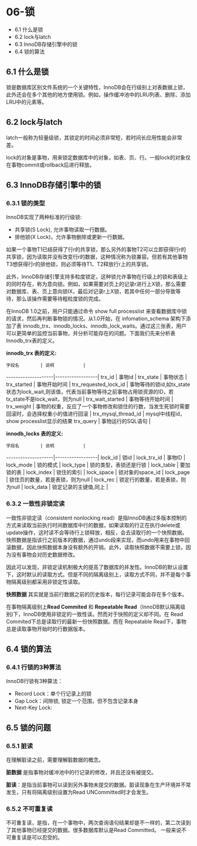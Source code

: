 
# 06-锁

- 6.1 什么是锁
- 6.2 lock与latch
- 6.3 InnoDB存储引擎中的锁
- 6.4 锁的算法


## 6.1 什么是锁

锁是数据库区别文件系统的一个关键特性，InnoDB会在行级别上对表数据上锁，此外还会在多个其他的地方使用锁。例如，操作缓冲池中的LRU列表、删除、添加LRU中的元素等。

## 6.2 lock与latch

latch一般称为轻量级锁，其锁定的时间必须非常短，若时间长应用性能会非常差。

lock的对象是事物，用来锁定数据库中的对象，如表、页、行。一般lock的对象仅在事物commit或rollback后进行释放。

## 6.3 InnoDB存储引擎中的锁

### 6.3.1 锁的类型

InnoDB实现了两种标准的行级锁:

- 共享锁(S Lock), 允许事物读取一行数据。
- 排他锁(X Lock)，允许事物删除或更新一行数据。

如果一个事物T1已结获得了行r的共享锁，那么另外的事物T2可以立即获得行r的共享锁，因为读取并没有改变行r的数据，这种情况称为锁兼容。但若有其他事物T3想获得行r的排他锁，则必须等待T1、T2释放行r上的共享锁。

此外，InnoDB存储引擎支持多粒度锁定，这种锁允许事物在行级上的锁和表级上的同时存在，称为意向锁。例如，如果需要对页上的记录r进行上X锁，那么需要对数据库、表、页上意向锁IX，最后对记录r上X锁，若其中任何一部分导致等待，那么该操作需要等待粗粒度锁的完成。

在InnoDB 1.0之前，用户只能通过命令 show full processlist 来查看数据库中锁的请求，然后再判断事物锁的情况。从1.0开始，在 infomation\_schema 架构下添加了表 innodb\_trx、innodb\_locks、innodb\_lock\_waits。通过这三张表，用户可以更简单的监控当前事物，并分析可能存在的问题。下面我们先来分析表 Innodb_trx表的定义。

**innodb_trx 表的定义:**

	字段名        | 说明           |
--------------------|------------------|
trx_id				| 事物id   | 
trx_state			| 事物状态  | 
trx_started			| 事物开始时间  | 
trx\_requested\_lock\_id | 事物等待的锁id,如tx\_state状态为lock\_wait,则该值，代表当前事物等待之前事物占用锁资源的ID，若tx\_state不是lock\_wait，则为null |
trx\_wait\_started			| 事物等待开始时间  | 
trx\_weight			| 事物的权重，反应了一个事物修改和锁住的行数，当发生死锁时需要回滚时，会选择权重小的值进行回滚  |
trx\_mysql\_thread\_id | mysql中线程id，show processlist显示的结果
trx\_query 			| 事物运行的SQL语句 | 

**innodb_locks 表的定义:**

	字段名        | 说明           |
--------------------|------------------|
lock_id				| 锁id   | 
lock\_trx_id			| 事物ID  | 
lock_mode			| 锁的模式 | 
lock_type			| 锁的类型，表锁还是行锁 | 
lock_table			| 要加锁的表 | 
lock_index			| 锁住的索引 | 
lock_space			| 锁对象的space_id | 
lock_page				| 锁住页的数量，若是表锁，则为null | 
lock_rec				| 锁定行的数量，若是表锁，则为null | 
lock_data				| 锁定记录的主键值,同上 | 

### 6.3.2 一致性非锁定读

一致性非锁定读（consistent nonlocking read）是指InnoDB通过多版本控制的方式来读取当前执行时间数据库中行的数据，如果读取的行正在执行delete或update操作，这时读不会等待行上锁释放，相反，会去读取行的一个快照数据。快照数据是指该行之前版本的数据，通过undo段来实现，而undo用来在事物中回滚数据，因此快照数据本身没有额外的开销。此外，读取快照数据不需要上锁，因为没有事物会对历史数据修改。

因此可以发现，非锁定读机制极大的提高了数据库的并发性。InnoDB的默认设置下，这时默认的读取方式。但是不同的隔离级别上，读取方式不同，并不是每个事物隔离级别都采用非锁定性读取。

**快照数据** 其实就是当前行数据之前的历史版本，每行记录可能会存在多个版本。

在事物隔离级别上**Read Commited** 和 **Repeatable Read**（InnoDB默认隔离级别)下，InnoDB使用非锁定的一致性读。然而对于快照的定义却不同。在 Read Commited下总是读取行的最新一份快照数据。而在 Repeatable Read下，事物总是读取事物开始时的行数据版本。

## 6.4 锁的算法

### 6.4.1 行锁的3种算法

InnoDB行锁有3种算法：

- Record Lock：单个行记录上的锁
- Gap Lock：间隙锁, 锁定一个范围，但不包含记录本身
- Next-Key Lock:

## 6.5 锁的问题

### 6.5.1 脏读

在理解脏读之前，需要理解脏数据的概念。

**脏数据** 是指事物对缓冲池中的行记录的修改，并且还没有被提交。

**脏读**：是指当前事物可以读到另外事物未提交的数据。脏读现象在生产环境并不常发生，只有将隔离级别设置为Read UNCommitted时才会发生。

### 6.5.2 不可重复读

不可重复读，是指，在一个事物中，两次查询语句结果却是不一样的，第二次读到了其他事物已经提交的数据。很多数据库默认是Read Committed。 一般来说不可重复读是可以忍受的。
